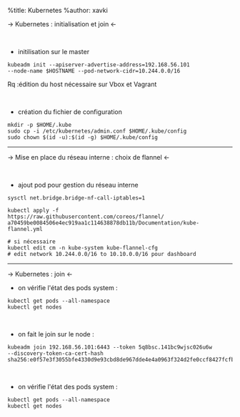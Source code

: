 %title: Kubernetes 
%author: xavki


-> Kubernetes : initialisation et join <-


<br>

* initilisation sur le master


```
kubeadm init --apiserver-advertise-address=192.168.56.101  
--node-name $HOSTNAME --pod-network-cidr=10.244.0.0/16
```

Rq :édition du host nécessaire sur Vbox et Vagrant

<br>

* création du fichier de configuration

```
mkdir -p $HOME/.kube
sudo cp -i /etc/kubernetes/admin.conf $HOME/.kube/config
sudo chown $(id -u):$(id -g) $HOME/.kube/config
```

---------------------------------------------------------------------


-> Mise en place du réseau interne : choix de flannel <-


<br>

* ajout pod pour gestion du réseau interne

```
sysctl net.bridge.bridge-nf-call-iptables=1

kubectl apply -f 
https://raw.githubusercontent.com/coreos/flannel/
a70459be0084506e4ec919aa1c114638878db11b/Documentation/kube-flannel.yml

# si nécessaire
kubectl edit cm -n kube-system kube-flannel-cfg
# edit network 10.244.0.0/16 to 10.10.0.0/16 pour dashboard
```



-------------------------------------------------------------------------------------------


-> Kubernetes : join <-



* on vérifie l'état des pods system :

```
kubectl get pods --all-namespace
kubectl get nodes
```

<br>

* on fait le join sur le node :

```
kubeadm join 192.168.56.101:6443 --token 5q8bsc.141bc9wjsc026u6w 
--discovery-token-ca-cert-hash sha256:e0f57e3f3055bfe4330d9e93cbd8de967dde4e4a0963f324d2fe0ccf8427fcfb
```

<br>

* on vérifie l'état des pods system :

```
kubectl get pods --all-namespace
kubectl get nodes
```

